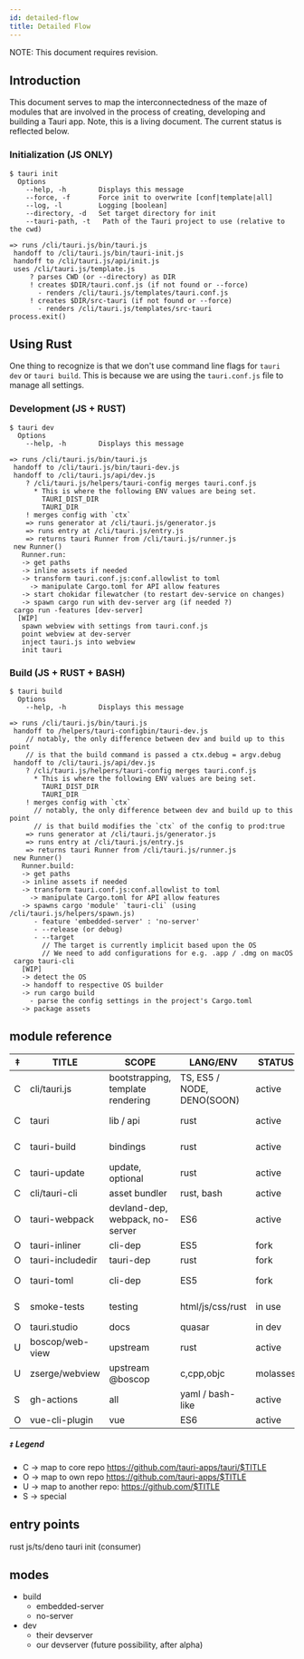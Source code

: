 ```yaml
---
id: detailed-flow
title: Detailed Flow
---
```


NOTE: This document requires revision.

## Introduction

This document serves to map the interconnectedness of the maze of modules that are involved in the process of creating, developing and building a Tauri app. Note, this is a living document. The current status is reflected below.

### Initialization (JS ONLY)

```
$ tauri init
  Options
    --help, -h        Displays this message
    --force, -f       Force init to overwrite [conf|template|all]
    --log, -l         Logging [boolean]
    --directory, -d   Set target directory for init
    --tauri-path, -t   Path of the Tauri project to use (relative to the cwd)

=> runs /cli/tauri.js/bin/tauri.js
 handoff to /cli/tauri.js/bin/tauri-init.js
 handoff to /cli/tauri.js/api/init.js
 uses /cli/tauri.js/template.js
     ? parses CWD (or --directory) as DIR
     ! creates $DIR/tauri.conf.js (if not found or --force)
       - renders /cli/tauri.js/templates/tauri.conf.js
     ! creates $DIR/src-tauri (if not found or --force)
       - renders /cli/tauri.js/templates/src-tauri
process.exit()
```

## Using Rust

One thing to recognize is that we don't use command line flags for `tauri dev` or `tauri build`. This is because we are using the `tauri.conf.js` file to manage all settings.

### Development (JS + RUST)

```
$ tauri dev
  Options
    --help, -h        Displays this message

=> runs /cli/tauri.js/bin/tauri.js
 handoff to /cli/tauri.js/bin/tauri-dev.js
 handoff to /cli/tauri.js/api/dev.js
    ? /cli/tauri.js/helpers/tauri-config merges tauri.conf.js
      * This is where the following ENV values are being set.
        TAURI_DIST_DIR
        TAURI_DIR
    ! merges config with `ctx`
    => runs generator at /cli/tauri.js/generator.js
    => runs entry at /cli/tauri.js/entry.js
    => returns tauri Runner from /cli/tauri.js/runner.js
 new Runner()
   Runner.run:
   -> get paths
   -> inline assets if needed
   -> transform tauri.conf.js:conf.allowlist to toml
     -> manipulate Cargo.toml for API allow features
   -> start chokidar filewatcher (to restart dev-service on changes)
   -> spawn cargo run with dev-server arg (if needed ?)
 cargo run -features [dev-server]
  [WIP]
   spawn webview with settings from tauri.conf.js
   point webview at dev-server
   inject tauri.js into webview
   init tauri
```

### Build (JS + RUST + BASH)

```
$ tauri build
  Options
    --help, -h        Displays this message

=> runs /cli/tauri.js/bin/tauri.js
 handoff to /helpers/tauri-configbin/tauri-dev.js
    // notably, the only difference between dev and build up to this point
    // is that the build command is passed a ctx.debug = argv.debug
 handoff to /cli/tauri.js/api/dev.js
    ? /cli/tauri.js/helpers/tauri-config merges tauri.conf.js
      * This is where the following ENV values are being set.
        TAURI_DIST_DIR
        TAURI_DIR
    ! merges config with `ctx`
      // notably, the only difference between dev and build up to this point
      // is that build modifies the `ctx` of the config to prod:true
    => runs generator at /cli/tauri.js/generator.js
    => runs entry at /cli/tauri.js/entry.js
    => returns tauri Runner from /cli/tauri.js/runner.js
 new Runner()
   Runner.build:
   -> get paths
   -> inline assets if needed
   -> transform tauri.conf.js:conf.allowlist to toml
     -> manipulate Cargo.toml for API allow features
   -> spawns cargo 'module' `tauri-cli` (using /cli/tauri.js/helpers/spawn.js)
      - feature 'embedded-server' : 'no-server'
      - --release (or debug)
      - --target
        // The target is currently implicit based upon the OS
        // We need to add configurations for e.g. .app / .dmg on macOS
 cargo tauri-cli
   [WIP]
   -> detect the OS
   -> handoff to respective OS builder
   -> run cargo build
     - parse the config settings in the project's Cargo.toml
   -> package assets
```

## module reference

| ‡   | TITLE            | SCOPE                             | LANG/ENV                   | STATUS   | CODEOWNERS                    |
| --- | ---------------- | --------------------------------- | -------------------------- | -------- | ----------------------------- |
| C   | cli/tauri.js     | bootstrapping, template rendering | TS, ES5 / NODE, DENO(SOON) | active   | Lucas, Daniel, Noah           |
| C   | tauri            | lib / api                         | rust                       | active   | Lucas, Tensor, Khionu, Daniel |
| C   | tauri-build      | bindings                          | rust                       | active   | Lucas, Tensor, Khionu, Daniel |
| C   | tauri-update     | update, optional                  | rust                       | active   | Lucas, Tensor, Khionu, Daniel |
| C   | cli/tauri-cli    | asset bundler                     | rust, bash                 | active   | Tensor, Daniel                |
| O   | tauri-webpack    | devland-dep, webpack, no-server   | ES6                        | active   | Lucas, Benoit                 |
| O   | tauri-inliner    | cli-dep                           | ES5                        | fork     | Lucas, Daniel                 |
| O   | tauri-includedir | tauri-dep                         | rust                       | fork     | Lucas, Tensor                 |
| O   | tauri-toml       | cli-dep                           | ES5                        | fork     | Lucas, Daniel, Noah           |
| S   | smoke-tests      | testing                           | html/js/css/rust           | in use   | respective authors            |
| O   | tauri.studio     | docs                              | quasar                     | in dev   | Daniel                        |
| U   | boscop/web-view  | upstream                          | rust                       | active   | boscop/xsey                   |
| U   | zserge/webview   | upstream @boscop                  | c,cpp,objc                 | molasses | zserge                        |
| S   | gh-actions       | all                               | yaml / bash-like           | active   | Jacob, Daniel, Rajiv          |
| O   | vue-cli-plugin   | vue                               | ES6                        | active   | Noah                          |

##### `‡` Legend

- C -> map to core repo https://github.com/tauri-apps/tauri/$TITLE
- O -> map to own repo https://github.com/tauri-apps/$TITLE
- U -> map to another repo: https://github.com/$TITLE
- S -> special

## entry points

rust
js/ts/deno
tauri init (consumer)

## modes

- build
  - embedded-server
  - no-server
- dev
  - their devserver
  - our devserver (future possibility, after alpha)
